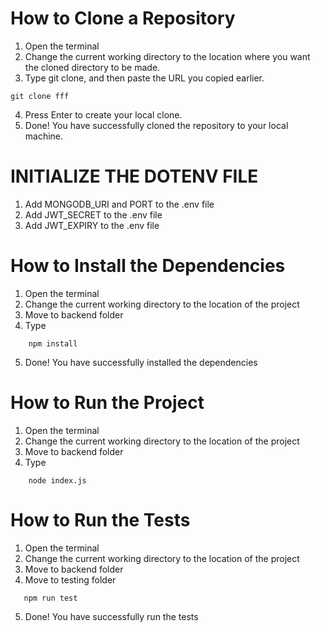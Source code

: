 # How to Clone a Repository
1. Open the terminal
2. Change the current working directory to the location where you want the cloned directory to be made.
3. Type git clone, and then paste the URL you copied earlier.
```
git clone fff
```
4. Press Enter to create your local clone.
5. Done! You have successfully cloned the repository to your local machine.

# INITIALIZE THE DOTENV FILE
1. Add MONGODB_URI and PORT to the .env file
2. Add JWT_SECRET to the .env file
3. Add JWT_EXPIRY to the .env file

# How to Install the Dependencies
1. Open the terminal
2. Change the current working directory to the location of the project
3. Move to backend folder
4. Type 
```
    npm install
```
5. Done! You have successfully installed the dependencies

# How to Run the Project
1. Open the terminal
2. Change the current working directory to the location of the project
3. Move to backend folder
4. Type 
```
    node index.js
```

# How to Run the Tests
1. Open the terminal
2. Change the current working directory to the location of the project
3. Move to backend folder
4. Move to testing folder
```
   npm run test
```
5. Done! You have successfully run the tests

